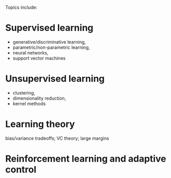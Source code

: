 Topics include: 

# Supervised learning #
  * generative/discriminative learning, 
  * parametric/non-parametric learning, 
  * neural networks, 
  * support vector machines
  
# Unsupervised learning #
  * clustering, 
  * dimensionality reduction, 
  * kernel methods
  
# Learning theory #
  bias/variance tradeoffs; 
  VC theory; 
  large margins
  
# Reinforcement learning and adaptive control #

